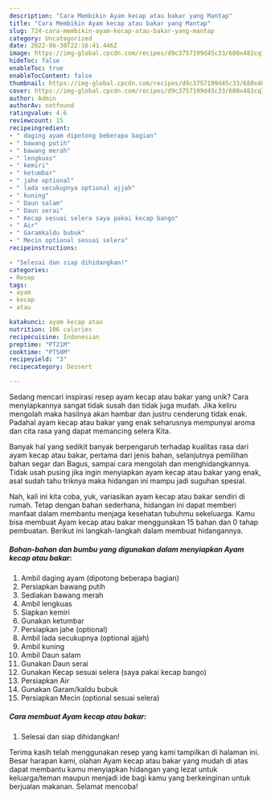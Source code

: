 ```yaml
---
description: "Cara Membikin Ayam kecap atau bakar yang Mantap"
title: "Cara Membikin Ayam kecap atau bakar yang Mantap"
slug: 724-cara-membikin-ayam-kecap-atau-bakar-yang-mantap
category: Uncategorized
date: 2022-06-30T22:16:41.446Z
image: https://img-global.cpcdn.com/recipes/d9c3757199d45c33/680x482cq70/ayam-kecap-atau-bakar-foto-resep-utama.jpg
hideToc: false
enableToc: true
enableTocContent: false
thumbnail: https://img-global.cpcdn.com/recipes/d9c3757199d45c33/680x482cq70/ayam-kecap-atau-bakar-foto-resep-utama.jpg
cover: https://img-global.cpcdn.com/recipes/d9c3757199d45c33/680x482cq70/ayam-kecap-atau-bakar-foto-resep-utama.jpg
author: Admin
authorAv: notfound
ratingvalue: 4.6
reviewcount: 15
recipeingredient:
- " daging ayam dipotong beberapa bagian"
- " bawang putih"
- " bawang merah"
- " lengkuas"
- " kemiri"
- " ketumbar"
- " jahe optional"
- " lada secukupnya optional ajjah"
- " kuning"
- " Daun salam"
- " Daun serai"
- " Kecap sesuai selera saya pakai kecap bango"
- " Air"
- " Garamkaldu bubuk"
- " Mecin optional sesuai selera"
recipeinstructions:

- "Selesai dan siap dihidangkan!"
categories:
- Resep
tags:
- ayam
- kecap
- atau

katakunci: ayam kecap atau 
nutrition: 106 calories
recipecuisine: Indonesian
preptime: "PT21M"
cooktime: "PT58M"
recipeyield: "3"
recipecategory: Dessert

---
```





Sedang mencari inspirasi resep ayam kecap atau bakar yang unik? Cara menyiapkannya sangat tidak susah dan tidak juga mudah. Jika keliru mengolah maka hasilnya akan hambar dan justru cenderung tidak enak. Padahal ayam kecap atau bakar yang enak seharusnya mempunyai aroma dan cita rasa yang dapat memancing selera Kita.





Banyak hal yang sedikit banyak berpengaruh terhadap kualitas rasa dari ayam kecap atau bakar, pertama dari jenis bahan, selanjutnya pemilihan bahan segar dan Bagus, sampai cara mengolah dan menghidangkannya. Tidak usah pusing jika ingin menyiapkan ayam kecap atau bakar yang enak,      asal sudah tahu triknya maka hidangan ini mampu jadi suguhan spesial.





















Nah, kali ini kita coba, yuk, variasikan ayam kecap atau bakar sendiri di rumah. Tetap dengan bahan sederhana, hidangan ini dapat memberi manfaat dalam membantu menjaga kesehatan tubuhmu sekeluarga. Kamu bisa membuat Ayam kecap atau bakar menggunakan 15 bahan dan 0 tahap pembuatan. Berikut ini langkah-langkah dalam membuat hidangannya.

<!--inarticleads1-->

##### Bahan-bahan dan bumbu yang digunakan dalam menyiapkan Ayam kecap atau bakar:

1. Ambil  daging ayam (dipotong beberapa bagian)
1. Persiapkan  bawang putih
1. Sediakan  bawang merah
1. Ambil  lengkuas
1. Siapkan  kemiri
1. Gunakan  ketumbar
1. Persiapkan  jahe (optional)
1. Ambil  lada secukupnya (optional ajjah)
1. Ambil  kuning
1. Ambil  Daun salam
1. Gunakan  Daun serai
1. Gunakan  Kecap sesuai selera (saya pakai kecap bango)
1. Persiapkan  Air
1. Gunakan  Garam/kaldu bubuk
1. Persiapkan  Mecin (optional sesuai selera)




<!--inarticleads2-->

##### Cara membuat Ayam kecap atau bakar:


1. Selesai dan siap dihidangkan!



Terima kasih telah menggunakan resep yang kami tampilkan di halaman ini. Besar harapan kami, olahan Ayam kecap atau bakar yang mudah di atas dapat membantu kamu menyiapkan hidangan yang lezat untuk keluarga/teman maupun menjadi ide bagi kamu yang berkeinginan untuk berjualan makanan. Selamat mencoba!
